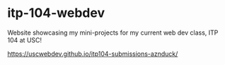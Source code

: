 # itp-104-webdev
Website showcasing my mini-projects for my current web dev class, ITP 104 at USC!

https://uscwebdev.github.io/itp104-submissions-aznduck/
